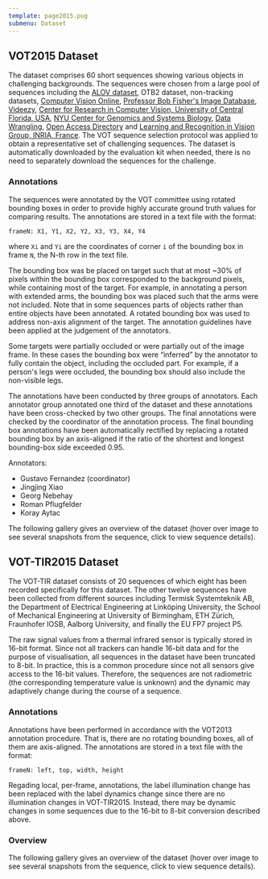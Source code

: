 ```yaml
---
template: page2015.pug
submenu: Dataset
---
```


## VOT2015 Dataset

The dataset comprises 60 short sequences showing various objects in challenging backgrounds.
The sequences were chosen from a large pool of sequences including the [ALOV dataset](www.alov300.org/), OTB2 dataset, non-tracking datasets, [Computer Vision Online](http://www.computervisiononline.com/datasets), [Professor Bob Fisher's Image Database](http://homepages.inf.ed.ac.uk/rbf/CVonline/Imagedbase.htm), [Videezy](http://www.videezy.com/), [Center for Research in Computer Vision, University of Central Florida, USA](http://crcv.ucf.edu/data/), [NYU Center for Genomics and Systems Biology](http://celltracking.bio.nyu.edu/), [Data Wrangling](http://www.datawrangling.com/some-datasets-available-on-the-web/), [Open Access Directory](http://oad.simmons.edu/oadwiki/Data_repositories) and [Learning and Recognition in Vision Group, INRIA, France](http://lear.inrialpes.fr/data). The VOT sequence selection protocol was applied to obtain a representative set of challenging sequences. The dataset is automatically downloaded by the evaluation kit when needed, there is no need to separately download the sequences for the challenge.

### Annotations

The sequences were annotated by the VOT committee using rotated bounding boxes in order to provide highly accurate ground truth values for comparing results. The annotations are stored in a text file with the format:

	frameN: X1, Y1, X2, Y2, X3, Y3, X4, Y4

where `Xi` and `Yi` are the coordinates of corner `i` of the bounding box in frame `N`, the N-th row in the text file.

The bounding box was be placed on target such that at most ~30% of pixels within the bounding box corresponded to the background pixels, while containing most of the target. For example, in annotating a person with extended arms, the bounding box was placed such that the arms were not included. Note that in some sequences parts of objects rather than entire objects have been annotated. A rotated bounding box was used to address non-axis alignment of the target. The annotation guidelines have been applied at the judgement of the annotators.

Some targets were partially occluded or were partially out of the image frame. In these cases the bounding box were “inferred” by the annotator to fully contain the object, including the occluded part. For example, if a person's legs were occluded, the bounding box should also include the non-visible legs.

The annotations have been conducted by three groups of annotators. Each annotator group annotated one third of the dataset and these annotations have been cross-checked by two other groups. The final annotations were checked by the coordinator of the annotation process. The final bounding box annotations have been automatically rectified by replacing a rotated bounding box by an axis-aligned if the ratio of the shortest and longest bounding-box side exceeded 0.95.

Annotators:

 * Gustavo Fernandez (coordinator)
 * Jingjing Xiao
 * Georg Nebehay
 * Roman Pflugfelder
 * Koray Aytac

The following gallery gives an overview of the dataset (hover over image to see several snapshots from the sequence, click to view sequence details).

<div class="gallery" data-votdataset="https://data.votchallenge.net/vot2015/dataset/description.json"></div>

## VOT-TIR2015 Dataset

The VOT-TIR dataset consists of 20 sequences of which eight has been recorded specifically for this dataset. The other twelve sequences have been collected from different sources including Termisk Systemteknik AB, the Department of Electrical Engineering at Link&ouml;ping University, the School of Mechanical Engineering at University of Birmingham, ETH Z&uuml;rich, Fraunhofer IOSB, Aalborg University, and finally the EU FP7 project P5.

The raw signal values from a thermal infrared sensor is typically stored in 16-bit format. Since not all trackers can handle 16-bit data and for the purpose of visualisation, all sequences in the dataset have been truncated to 8-bit. In practice, this is a common procedure since not all sensors give access to the 16-bit values. Therefore, the sequences are not radiometric (the corresponding temperature value is unknown) and the dynamic may adaptively change during the course of a sequence.

### Annotations

Annotations have been performed in accordance with the VOT2013 annotation procedure. That is, there are no rotating bounding boxes, all of them are axis-aligned. The annotations are stored in a text file with the format:

	frameN: left, top, width, height

Regading local, per-frame, annotations, the label illumination change has been replaced with the label dynamics change since there are no illumination changes in VOT-TIR2015. Instead, there may be dynamic changes in some sequences due to the 16-bit to 8-bit conversion described above.

### Overview

The following gallery gives an overview of the dataset (hover over image to see several snapshots from the sequence, click to view sequence details).

<div class="gallery" data-votdataset="https://data.votchallenge.net/vot2015/thermal/description.json"></div>

